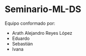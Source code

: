 # Seminario-ML-DS
Equipo conformado por:
* Arath Alejandro Reyes López
* Eduardo
* Sebastián
* Ivana
